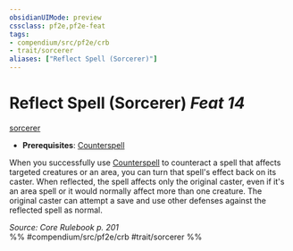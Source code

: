 ```yaml
---
obsidianUIMode: preview
cssclass: pf2e,pf2e-feat
tags:
- compendium/src/pf2e/crb
- trait/sorcerer
aliases: ["Reflect Spell (Sorcerer)"]
---
```

# Reflect Spell (Sorcerer)  *Feat 14*  
[sorcerer](../../Rules/traits/sorcerer.md)  

- **Prerequisites**: [Counterspell](counterspell-sorcerer.md)

When you successfully use [Counterspell](counterspell-sorcerer.md) to counteract a spell that affects targeted creatures or an area, you can turn that spell's effect back on its caster. When reflected, the spell affects only the original caster, even if it's an area spell or it would normally affect more than one creature. The original caster can attempt a save and use other defenses against the reflected spell as normal.

*Source: Core Rulebook p. 201*  
%% #compendium/src/pf2e/crb #trait/sorcerer %%